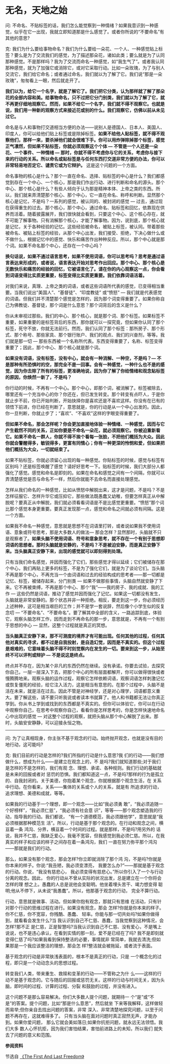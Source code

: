 # 无名，天地之始



问: 不命名、不贴标签的话，我们怎么能觉察到一种情绪？如果我意识到一种感觉，似乎在它一出现，我就立即知道那是什么感觉了。或者你所说的“不要命名”有其他的意思?

克: 我们为什么要给事物命名？我们为什么要给一朵花、一个人、一种感觉贴上标签？要么是为了交流我们的感觉，为了描述那朵花，诸如此类；要么就是为了认同那种感觉。不是那样吗？我为了交流而命名一种感觉，如“我生气了”。或者我认同那种感觉，就为了加强它或消除它，或对它采取行动。比如一朵玫瑰，为了与别人交流它，我们给它命名；或者通过命名，我们就以为了解了它。我们说“那是一朵玫瑰”，匆匆看上一眼，然后就走开了。

**我们以为，给它一个名字，就是了解它了。我们把它分类，认为那样就了解了那朵花的全部内容和美。给事物命名，只不过把它分门别类，我们就以为了解了它，就不再更仔细地观察它。然而，如果不给它一个名字，我们就不得不观察它。也就是说，我们用一种新的观察方式来接近花或别的什么。我们观察它，仿佛以前从未见过它。** 

命名是与人和事物打交道相当方便的办法——说别人是德国人、日本人、美国人、印度人，你可以给他们贴上标签或是除掉标签。**如果不给他人贴标签，就不得不观察他们，那样一来，要杀掉他们就会很难下手。你可以用炸弹除掉那个标签，感觉正气凛然，但如果不贴标签，你就必须观察这个个体 — 不管是一个人还是一朵花、一个事件、一种情绪 — 那时，你就不得不考虑你与它的关系，考虑你与接下来的行动的关系。所以命名或贴标签是与任何东西打交道非常方便的办法，你可以非常轻易地否定它、谴责它或为它辩护。** 这是这个问题的一个方面。

命名事物的核心是什么？那个一直在命名、选择、贴标签的中心是什么？我们都感觉到存在一个中心、一个核心，那是我们作出行动、进行判断和命名的源头。那个中心、那个核心是什么？有些人倾向于认为那是精神本体、上帝之类的东西。所以，我们就来弄清楚那个核心、那个中心，它一直在命名、称呼和判断。显然那个核心是记忆，不是吗？一系列的感觉，被认同的、被封闭的感觉 — 过去，通过现在获得重生的过去。那个核心，那个中心，通过命名、贴标签和回忆，依靠现在供养而活着。随着披露展开，我们很快就会看到，只要这个中心、这个核心存在，就不可能了解事物。只有消解那个核心，才能了解事物。因为，说到底，那个核心就是记忆，关于各种经验的记忆。这些经验被命名，被贴上标签，被认同。带着那些被命名、被贴上标签的经验，从那个中心出发，我们接受、拒绝，下决心做什么或不做什么，根据记忆中的感觉、快乐和痛苦作出种种反应。所以，那个中心就是那个词。如果不命名那个中心，还存在一个中心吗？

**换句话说，如果不通过语言思考，如果不使用词语，你可以思考吗？思考是通过语言表达来形成的，或者说，语言表达开始对思考作出回应。那个中心、那个核心是无数快乐和痛苦的经验的回忆，它被语言化了。请在你的内心观察这一点，你会看到词语变得比实质更重要，标签变得比实质更重要。我们依靠词语活着。**

对我们来说，真理、上帝之类的词语，或者这些词语所代表的感觉，已变得相当重要。当我们说出“美国人”、“基督徒”、“印度教徒” 或“愤怒” — 我们就是代表感觉的词语。但我们并不清楚那个感觉是怎样的，因为那个词变得重要了。如果你称自己为佛教徒、基督徒，那个词是什么意思？那个词背后的含义是什么？

你从未审视过那些。我们的中心、那个核心，就是那个词、那个标签。如果标签不重要，如果重要的是标签背后的东西，那你就可以一探究竟，但如果你认同了那个标签，死守不放，你就无法前行。然而，我们认同了那个标签：那所房子、那个形式、那个称号、那些家具、那个银行账户、我们的观点、我们的兴奋剂，等等。我们就是那一切 — 那些东西被一个名称所代表。东西变得重要了，名称、标签变得重要了；因此，那个中心、那个核心就是那个词。

**如果没有词语，没有标签，没有中心，就会有一种消解、一种空，不是吗？— 不是那种有所恐惧时的空，那完全不是一回事。会有一种感觉，一种什么也不是的感觉，因为你去除了所有的标签，更准确地说，因为你了解了你给情绪和观念贴标签的原因，你焕然一新了，不是吗？** 

你行动的时候，不再有一个中心。那个中心，即那个词，被消解了。标签被除去，哪里还有一个充当中心的你？你还在，但已发生转变。那个转变有点吓人，于是你就止步不前，你已开始判断，开始抉择你是喜欢还是不喜欢这样。你没有在已有的领悟下前进，你已经在判断了，意思就是，你的行动是从一个中心出发的。因此，你一旦判断，你就止步了；“喜欢”、“不喜欢”这样的字眼变得重要了。

**但如果不命名，那会怎样呢？你会更加直接地体验一种情绪、一种感觉，因而与它产生截然不同的关系，正如你要是不命名一朵花，就必须观察它。你被迫重新看它。如果不命名一群人，你就不得不挨个看每一张脸，不把他们概括为大众。因此你就会警醒得多，敏锐得多，更富有同情心；你有一种更深的怜悯和爱，但如果把他们概括为大众，一切就结束了。**

如果不贴标签，你就必须留心出现的每一种感觉。你贴标签的时候，感觉与标签有区别吗？还是标签唤醒了感觉？请好好思考一下。贴标签的时候，我们大部分人都强化了感觉。感觉和命名是即刻的。如果在命名和感觉之间有一个间隔，你就可以弄清楚感觉是否与命名不一样，然后你就能不去命名而直接处理感觉。

怎样从我们命名的一种感觉，比如从愤怒中解脱出来，这才是问题，不是吗？不是怎样征服它、怎样升华它或压抑它，那些做法既愚蠢又幼稚，但要怎样真正从中解脱呢？要真正从中解脱，我们就必须看看词语是不是比感觉更重要。“愤怒”那个词比那个感觉本身更重要。要真正发现那一点，感觉和命名之间就必须有间隔。这是一个方面。

如果我不命名一种感觉，意思就是思想不在词语里打转，或者说如果我不使用词语、意象或符号思考，那是大多数人的做法— 那会怎样？显然那时，头脑就不只是观察者了。**如果头脑不使用词语、符号和意象思考，就不存在一个有别于思想即词语的思想者。那时头脑就是安静的，不是吗？不是被迫安静，而是真正安静下来。当头脑真正安静下来，出现的感觉就可以即刻得到处理。**

只有当我们命名感觉，并因而强化了它们，那些感觉才得以延续；它们被储存在那个中心，我们再贴上更多的标签，不是为了强化它们，就是为了谈论它们。当头脑不再是那个中心，不再充当一个由词语和过去的经验构成的思考者——那一切都是记忆、标签，被储存起来，分门别类 — 如果不做那些事情，头脑自然就安静了下来。它不再被束缚，不再是那个中心、那个“我”——我的房子、我的成就、我的工作 — 这些仍然是词语，推动了感觉并因而强化了记忆。如果这一切都没有发生，头脑就是非常安静的。那个状态并非一种拒绝。相反，要走到这一步，你必须经历上述种种，这可是相当艰巨的工作；并不是学一套说辞，然后像个小学生似的反复念叨 — “不要命名”、“不要命名”。要了解其中全部的含义，一路追踪到底，体验它，观察头脑怎样工作，因而走到不再命名的那一步，意思就是，不再有一个有别于思想的中心 — 显然，这整个过程就是真正的冥想。

**当头脑真正安静下来，那不可测度的境界才有可能出现。任何其他的过程，任何其他对真实的寻求，都不过是自我投射，是自造幻觉，因而是不真实的。但这个过程是艰难的，它意味着头脑不得不时刻觉察内在发生的一切。要来到这一步，从始至终不可以评判或辩护 — 不是说这是终点。**

终点并不存在，因为某个非凡的东西仍然在继续。没有承诺。你要去试验，去探究你自己，一层一层深入下去，把那个中心的所有层面都解开，你可以做得很快或者慢腾腾地来。观察头脑的运作过程，观察它怎样依赖词语，观察词语怎样刺激记忆或恢复僵死的经验，给它注入活力，这是相当有意思的。在那个过程中，头脑不是活在未来，就是活在过去。因此不管是对神经学，还是对心理学，词语都意义重大。要了解这些，请不要只听我说或者读本书就算了。他人和书籍都无法让你真正学到。你从书上学到或找到的东西都是不真实的。但你可以体验它，你可以在行动中观察你自己，在思考中观察你自己，看看你是怎样思考的，你是怎样快速地命名心中出现的感觉 — 对这整个过程的观察，就把头脑从那个中心解脱了出来。那时，头脑安安静静，可以迎接永恒之物。

---

问: 为了让真相现身，你主张不基于观念的行动。始终抛开观念，也就是没有目的地行动，这可能吗?

克: 我们目前的行动是怎样的?我们所指的行动是什么意思?我 们的行动——我们想做什么，想成为什么——是建立在观念上的，不 是吗?我们就知道那些;对于我们是怎样的不是怎样的，我们有观 念、理想、承诺、各种规则。我们行动的基础就是未来的回报或者对 惩罚的恐惧。我们都知道这一点，不是吗?那样的行为是孤立的、自我封闭的。关于美德，你抱着某个观念，你就根据那个观念生活，在 关系中行动。在你看来，关系——集体的关系或个人的关系，就是有 所追求的行动，追求理想、美德和成就，等等。

如果我的行动基于一个理想，即一个观念——比如“我必须勇 敢”，“我必须追随一个好榜样”，“我必须仁慈”，“我必须有社会意 识”，等等——那个观念塑造我的行动，指导我的行动。我们都说， “有一个道德模范，我必须跟他学”，意思就是“我必须根据那种模范生 活”。所以，行动是基于那个观念的。在行动和观念之间，横亘着一条 鸿沟、分界，横亘着一个时间的过程。就是那样，不是吗?用另外的 话说，我并不仁慈，我缺乏爱心，我毫不宽容，但我感觉到我必须仁慈。所以，在我真实的样子和应该的样子之间存在着一条鸿沟，我们 一直在努力弥平那个鸿沟——那就是我们的行动。

那么，如果没有那个观念，那会怎样?你立即就消除了那个鸿 沟，不是吗?你就是你本来的样子。你说:“我丑陋，我必须变漂亮， 我要怎么办?”——那就是基于观念的行动。你说，“我没有慈悲心， 我必须变得有慈悲心。”所以你引入了一个与行动分离的观念。因此， 你的行动从不曾从实际的状况出发，总是建立在一个你将会怎样的理 想之上。愚蠢的人总是说他会变聪明。他坐着埋头苦干、竭力想变得 聪明;他从不停下，从未说“我愚蠢”。所以，他那基于观念的行动， 完全不算行动。

行动，意思就是做事、活动。但如果你抱有观念，那就只有思维 在活动，只有针对那个行动的思维过程在进行。如果没有观念，那会 怎样?你就是你本来的样子。你不仁慈，你不宽容，你残酷、愚蠢、 轻率。你能与那一切共处吗?如果你做得到，就看看会发生什么?当 我认识到自己不仁慈、愚蠢，当我觉察到这种情况，会怎样?那不正 是仁慈，正是智慧吗?当我认识到自己不仁慈、没有爱心，不是嘴上 说说，也不是违心承认，在看到实情的那一刻，爱不是已经在了吗? 我不是即刻就变得仁慈了吗?如果我看到保持整洁的必要，事情就非 常简单，我就去清洗;但如果那是一个我应该整洁的理想，那会怎 样?整洁就会被拖延，或者流于表面。

基于观念的行动是非常肤浅表面的，根本不是真正的行动，只是 一个概念化的过程，即只是一个动动念头的思想过程。

转变我们人类，带来重生、救赎和变革的行动——不管称之为什 么——这样的行动不是基于观念的。它与随后的回报或惩罚无关。这样的行动与时间无关，因为头脑，即时间的过程、计算的过程、分裂 和鼓励的过程，并没有进入。

这个问题不是那么容易解决。你们大多数人提个问题，就期待一 个“是”或“不是”的答案。提个问题，比如“那是什么意思”，然后就坐 下来等我解释，这样做轻而易举;但你亲自去找出问题的答案，非常 深入、非常清楚地探究问题，以至于问题不再存在，这就难得多了。 只有当头脑在面对问题时真正寂然无声，才能办到。如果你爱问题， 那么它就会美如落日;如果你抗拒问题，就永远无法领悟。我们大多 数人心怀抗拒，因为我们害怕结果，害怕前进路上的未知，所以我们 就失去了问题的意义和范围。

**参阅资料**

节选自 [《The First And Last Freedom》](https://selfdefinition.org/krishnamurti/Jiddu_Krishnamurt_The_First_And_Last_Freedom.pdf)
